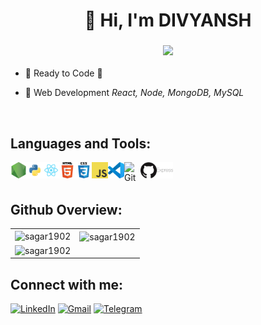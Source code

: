 <!-- ### Hi there 👋 -->
<h1 align="center">👋 Hi, I'm DIVYANSH</h1>
<h3 align="center"> <img src="https://readme-typing-svg.herokuapp.com?color=0357F7&lines=Full+Stack+Developer+%3A)" /> </h3>

- 🌱 Ready to Code 🚀

- 🤔 Web Development *React, Node, MongoDB, MySQL*
<br>

## Languages and Tools:

<img align="left" alt="NodeJS" width="26px" src="https://raw.githubusercontent.com/github/explore/80688e429a7d4ef2fca1e82350fe8e3517d3494d/topics/nodejs/nodejs.png">

<img align="left" alt="Python" width="26px" src="https://raw.githubusercontent.com/github/explore/80688e429a7d4ef2fca1e82350fe8e3517d3494d/topics/python/python.png">

<img align="left" alt="React.js" width="26px" src="https://raw.githubusercontent.com/github/explore/80688e429a7d4ef2fca1e82350fe8e3517d3494d/topics/react/react.png">

<img align="left" alt="HTML5" width="26px" src="https://raw.githubusercontent.com/github/explore/80688e429a7d4ef2fca1e82350fe8e3517d3494d/topics/html/html.png" />

<img align="left" alt="CSS3" width="26px" src="https://raw.githubusercontent.com/github/explore/80688e429a7d4ef2fca1e82350fe8e3517d3494d/topics/css/css.png" />

<img align="left" alt="Javascript" width="26px" src="https://raw.githubusercontent.com/github/explore/80688e429a7d4ef2fca1e82350fe8e3517d3494d/topics/javascript/javascript.png">

<img align="left" alt="Visual Studio Code" width="26px" src="https://raw.githubusercontent.com/github/explore/80688e429a7d4ef2fca1e82350fe8e3517d3494d/topics/visual-studio-code/visual-studio-code.png" />

<img align="left" alt="Git" width="26px" src="https://img.icons8.com/color/48/000000/git.png" />

<img align="left" alt="GitHub" width="26px" src="https://raw.githubusercontent.com/github/explore/78df643247d429f6cc873026c0622819ad797942/topics/github/github.png" />

<img align="left" alt="Express" width="26px" src="https://raw.githubusercontent.com/github/explore/80688e429a7d4ef2fca1e82350fe8e3517d3494d/topics/express/express.png">

<br><br>

## Github Overview:
<table>
  <tr>
    <td><img src="https://github-readme-stats.vercel.app/api?username=sagar1902&show_icons=true&theme=dark&locale=en" alt="sagar1902" /></td>
    <td><img align="center" src="https://github-readme-streak-stats.herokuapp.com/?user=sagar1902&theme=dark" alt="sagar1902" /></td>
  </tr>
  <tr>
    <td><img src="https://github-readme-stats.vercel.app/api/top-langs?username=sagar1902&show_icons=true&theme=dark&locale=en&layout=compact" alt="sagar1902" /></td>
  </tr>
  
</table>
<!-- <div style="display:flex">
<img width="470px" height="180px" src = "https://github-readme-stats.vercel.app/api/top-langs/?username=sagar1902&show_icons=true&layout=compact&theme=radical" alt="Most Used Languages">
<img width="470px" height="180px" src="https://github-readme-stats.vercel.app/api?username=sagar1902&count_private=true&show_icons=true&theme=radical" alt="GitHub Status"/>
</div> -->

## Connect with me:
<div align="left">
  <a href="https://www.linkedin.com/in/divyansh-agarwal-403133215/"><img alt="LinkedIn" src="https://img.shields.io/badge/linkedin-%230077B5.svg?style=for-the-badge&logo=linkedin&logoColor=white"/></a>
  <a href="mailto:divyanshagarwal201@gmail.com"><img alt="Gmail" src="https://img.shields.io/badge/Gmail-D14836?style=for-the-badge&logo=gmail&logoColor=white"/></a>
<!--    <a href="https://www.instagram.com/sagar1902"><img alt="Instagram" src="https://img.shields.io/badge/Instagram-E4405F?style=for-the-badge&logo=instagram&logoColor=white"/></a> -->
  <a href="https://t.me/sagar2002pj"><img alt="Telegram" src="https://img.shields.io/badge/Telegram-2CA5E0?style=for-the-badge&logo=telegram&logoColor=white" /></a>
</div>



<!-- - 👨‍💻 Check out my personal portfolio : *<a href="https://jigarsable.vercel.app" target="_blank">Portfolio</a>* -->
<!--
*sagar1902/sagar1902* is a ✨ special ✨ repository because its `README.md` (this file) appears on your GitHub profile.

Here are some ideas to get you started:

- 🔭 I’m currently working on ...
- 🌱 I’m currently learning ...
- 👯 I’m looking to collaborate on ...
- 🤔 I’m looking for help with ...
- 💬 Ask me about ...
- 📫 How to reach me: ...
- 😄 Pronouns: ...
- ⚡ Fun fact: ...
-->
